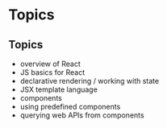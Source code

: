 # Topics

## Topics

- overview of React
- JS basics for React
- declarative rendering / working with state
- JSX template language
- components
- using predefined components
- querying web APIs from components
